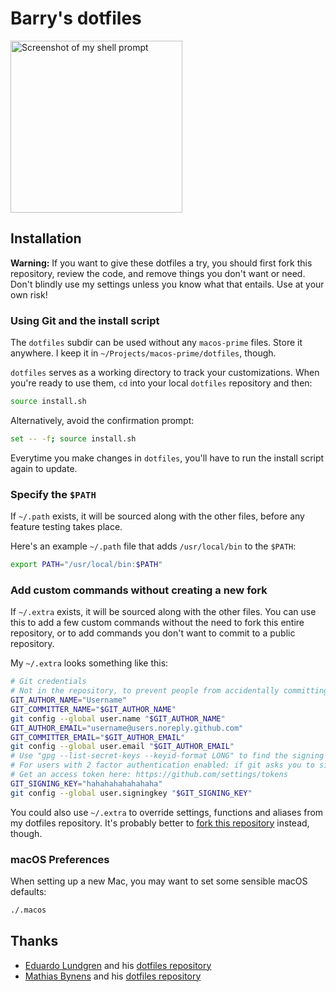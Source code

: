 # Barry's dotfiles

<img alt="Screenshot of my shell prompt" src="https://user-images.githubusercontent.com/5648875/28853780-868ae394-76f8-11e7-8016-10965c9d0c2a.png" width="275">

## Installation

**Warning:** If you want to give these dotfiles a try, you should first fork this repository, review the code, and remove things you don't want or need. Don't blindly use my settings unless you know what that entails. Use at your own risk!

### Using Git and the install script

The `dotfiles` subdir can be used without any `macos-prime` files. Store it anywhere. I keep it in `~/Projects/macos-prime/dotfiles`, though.

`dotfiles` serves as a working directory to track your customizations. When you're ready to use them, `cd` into your local `dotfiles` repository and then:

```bash
source install.sh
```

Alternatively, avoid the confirmation prompt:

```bash
set -- -f; source install.sh
```

Everytime you make changes in `dotfiles`, you'll have to run the install script again to update.

### Specify the `$PATH`

If `~/.path` exists, it will be sourced along with the other files, before any feature testing takes place.

Here's an example `~/.path` file that adds `/usr/local/bin` to the `$PATH`:

```bash
export PATH="/usr/local/bin:$PATH"
```

### Add custom commands without creating a new fork

If `~/.extra` exists, it will be sourced along with the other files. You can use this to add a few custom commands without the need to fork this entire repository, or to add commands you don't want to commit to a public repository.

My `~/.extra` looks something like this:

```bash
# Git credentials
# Not in the repository, to prevent people from accidentally committing under my name
GIT_AUTHOR_NAME="Username"
GIT_COMMITTER_NAME="$GIT_AUTHOR_NAME"
git config --global user.name "$GIT_AUTHOR_NAME"
GIT_AUTHOR_EMAIL="username@users.noreply.github.com"
GIT_COMMITTER_EMAIL="$GIT_AUTHOR_EMAIL"
git config --global user.email "$GIT_AUTHOR_EMAIL"
# Use "gpg --list-secret-keys --keyid-format LONG" to find the signing key
# For users with 2 factor authentication enabled: if git asks you to sign in, use an access token as your password
# Get an access token here: https://github.com/settings/tokens
GIT_SIGNING_KEY="hahahahahahahaha"
git config --global user.signingkey "$GIT_SIGNING_KEY"
```

You could also use `~/.extra` to override settings, functions and aliases from my dotfiles repository. It's probably better to [fork this repository](https://github.com/mathiasbynens/dotfiles/fork) instead, though.

### macOS Preferences

When setting up a new Mac, you may want to set some sensible macOS defaults:

```bash
./.macos
```

## Thanks

* [Eduardo Lundgren](http://eduardo.io) and his [dotfiles repository](https://github.com/eduardolundgren/dotfiles)
* [Mathias Bynens](https://mathiasbynens.be) and his [dotfiles repository](https://github.com/mathiasbynens/dotfiles)
